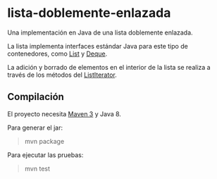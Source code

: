 # lista-doblemente-enlazada

Una implementación en Java de una lista doblemente enlazada.

La lista implementa interfaces estándar Java para este tipo de contenedores,
como [List](https://docs.oracle.com/javase/8/docs/api/java/util/List.html) y
[Deque](https://docs.oracle.com/javase/8/docs/api/java/util/Deque.html). 

La adición y borrado de elementos en el interior de la lista se realiza a través de los métodos del [ListIterator](https://docs.oracle.com/javase/8/docs/api/java/util/ListIterator.html).

## Compilación

El proyecto necesita [Maven 3](https://maven.apache.org/) y Java 8.

Para generar el jar:

> mvn package

Para ejecutar las pruebas:

> mvn test

